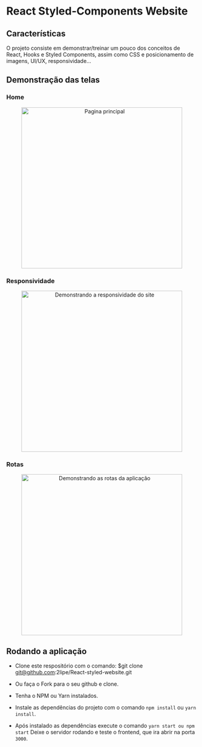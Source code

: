 # React Styled-Components Website

## Características

O projeto consiste em demonstrar/treinar um pouco dos conceitos de React, Hooks e Styled Components, assim como CSS e posicionamento de imagens, UI/UX, responsividade...

## Demonstração das telas

### Home

<div>
  <p align="center">
    <img src="./.github/demonstracao.gif" alt="Pagina principal" height="425">
  </p>
</div>

### Responsividade

<div>
  <p align="center">
    <img src="./.github/demonstracao1.gif" alt="Demonstrando a responsividade do site" height="425">
  </p>
</div>

### Rotas

<div>
  <p align="center">
    <img src="./.github/demonstracao2.gif" alt="Demonstrando as rotas da aplicação" height="425">
  </p>
</div>

## Rodando a aplicação

- Clone este respositório com o comando: \$git clone git@github.com:2lipe/React-styled-website.git
- Ou faça o Fork para o seu github e clone.
- Tenha o NPM ou Yarn instalados.

- Instale as dependências do projeto com o comando `npm install` ou `yarn install`.

- Após instalado as dependências execute o comando `yarn start ou npm start` Deixe o servidor rodando e teste o frontend, que ira abrir na porta `3000`.
